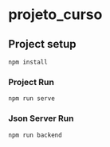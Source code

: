 # projeto_curso

## Project setup
```
npm install
```

### Project Run
```
npm run serve
```

### Json Server Run
```
npm run backend
```

#